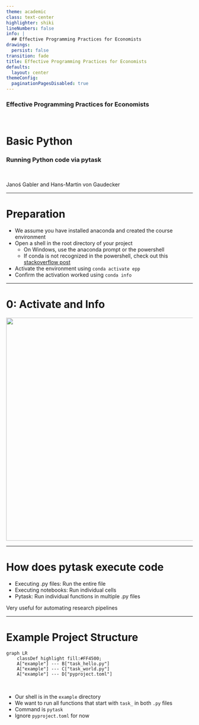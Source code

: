 ```yaml
---
theme: academic
class: text-center
highlighter: shiki
lineNumbers: false
info: |
  ## Effective Programming Practices for Economists
drawings:
  persist: false
transition: fade
title: Effective Programming Practices for Economists
defaults:
  layout: center
themeConfig:
  paginationPagesDisabled: true
---
```


### Effective Programming Practices for Economists

<br/>

# Basic Python

### Running Python code via pytask

<br/>


Janoś Gabler and Hans-Martin von Gaudecker

---

# Preparation

- We assume you have installed anaconda and created the course environment
- Open a shell in the root directory of your project
    - On Windows, use the anaconda prompt or the powershell
    - If conda is not recognized in the powershell, check out this [stackoverflow post](https://stackoverflow.com/a/65160772/21900143)
- Activate the environment using `conda activate epp`
- Confirm the activation worked using `conda info`


---

# 0: Activate and Info

<img src="activate_and_info.png" class="rounded" width="600"/>

---

# How does pytask execute code

- Executing .py files: Run the entire file
- Executing notebooks: Run individual cells
- Pytask: Run individual functions in multiple .py files

Very useful for automating research pipelines

---

# Example Project Structure


```mermaid {theme: 'dark', scale: 0.8}
graph LR
    classDef highlight fill:#FF4500;
    A["example"] --- B["task_hello.py"]
    A["example"] --- C["task_world.py"]
    A["example"] --- D["pyproject.toml"]
```

<br/>

- Our shell is in the `example` directory
- We want to run all functions that start with `task_` in both `.py` files
- Command is `pytask`
- Ignore `pyproject.toml` for now
